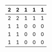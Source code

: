 | 2   | 2   | 1   | 1   | 1   |
| --- | --- | --- | --- | --- |
| 2   | 2   | 1   | 1   | 1   |
| 1   | 1   | 0   | 0   | 0   |
| 1   | 1   | 0   | 0   | 0   |
| 1   | 1   | 0   | 0   | 0   |


